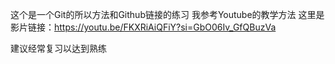 这个是一个Git的所以方法和Github链接的练习
我参考Youtube的教学方法
这里是影片链接：https://youtu.be/FKXRiAiQFiY?si=GbO06Iv_GfQBuzVa

建议经常复习以达到熟练